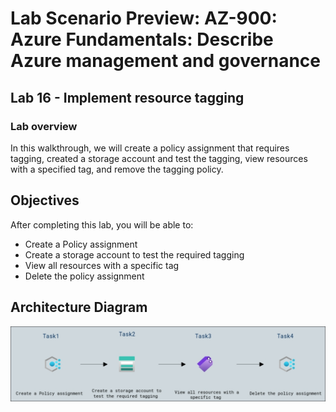 # Lab Scenario Preview: AZ-900: Azure Fundamentals: Describe Azure management and governance

## Lab 16 - Implement resource tagging

### Lab overview

In this walkthrough, we will create a policy assignment that requires tagging, created a storage account and test the tagging, view resources with a specified tag, and remove the tagging policy.

## Objectives

After completing this lab, you will be able to:

- Create a Policy assignment
- Create a storage account to test the required tagging
- View all resources with a specific tag
- Delete the policy assignment

## Architecture Diagram

![](../images/az900lab16.png)